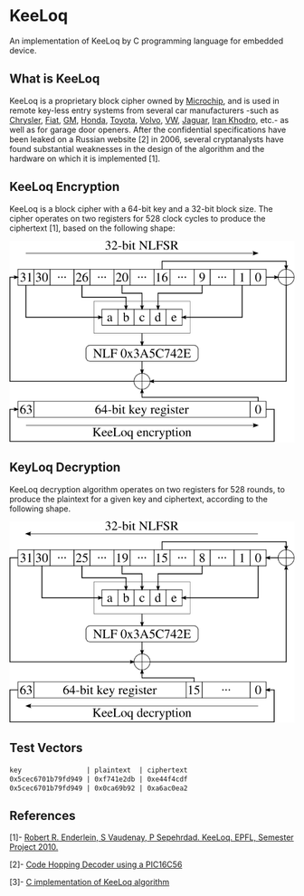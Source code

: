 # KeeLoq
An implementation of KeeLoq by C programming language for embedded device.

## What is KeeLoq
KeeLoq is a proprietary block cipher owned by [Microchip](https://www.microchip.com/), and is used in remote key-less entry systems from several car manufacturers -such as [Chrysler](https://www.chrysler.com/), [Fiat](https://www.fiat.com/), [GM](https://www.gm.com/), [Honda](https://www.honda.com/), [Toyota](https://www.toyota.com/), [Volvo](https://www.volvocars.com/intl), [VW](https://www.vw.com/), [Jaguar](https://www.jaguar.com/index.html), [Iran Khodro](https://www.ikco.ir/en/), etc.- as well as for garage door openers. After the confidential specifications have been leaked on a Russian website [2] in 2006, several cryptanalysts have found substantial weaknesses in the design of the algorithm and the hardware on which it is implemented [1]. 

## KeeLoq Encryption
KeeLoq is a block cipher with a 64-bit key and a 32-bit block size. The cipher operates on two registers for 528 clock cycles to produce the ciphertext [1], based on the following shape: 

![KeeLoq encryption algorithm](keeloq-Encryption.svg)


## KeyLoq Decryption
KeeLoq decryption algorithm operates on two registers for 528 rounds, to produce the plaintext for a given key and ciphertext, according to the following shape. 

![KeeLoq encryption algorithm](keeloq-Decryption.svg)

## Test Vectors

```
key                | plaintext  | ciphertext
0x5cec6701b79fd949 | 0xf741e2db | 0xe44f4cdf
0x5cec6701b79fd949 | 0x0ca69b92 | 0xa6ac0ea2
```
###

## References
[1]- [Robert R. Enderlein, S Vaudenay, P Sepehrdad. KeeLoq. EPFL, Semester Project 2010.](http://www.e7n.ch/data/e10.pdf)

[2]- [Code Hopping Decoder using a PIC16C56](http://keeloq.narod.ru/decryption.pdf)

[3]- [C implementation of KeeLoq algorithm](https://github.com/hadipourh/KeeLoq)
